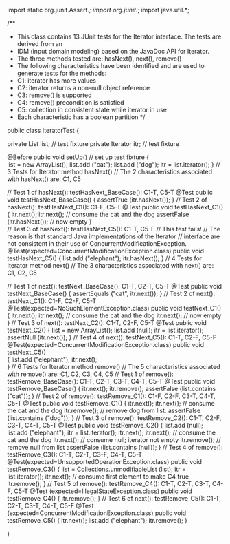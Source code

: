 import static org.junit.Assert.*;
import org.junit.*;
import java.util.*;

/**
 * This class contains 13 JUnit tests for the Iterator interface. The tests are derived from an
 * IDM (input domain modeling) based on the JavaDoc API for Iterator.
 * The three methods tested are: hasNext(), next(), remove()
 * The following characteristics have been identified and are used to generate tests for the methods: 
 * C1: iterator has more values 
 * C2: iterator returns a non-null object reference 
 * C3: remove() is supported
 * C4: remove() precondition is satisfied
 * C5: collection in consistent state while iterator in use 
 * Each characteristic has a boolean partition
 */

public class IteratorTest {
	
   private List<String> list;          // test fixture
   private Iterator<String> itr;       // test fixture

   @Before public void setUp()         // set up test fixture
   {      
      list = new ArrayList<String>();
      list.add ("cat");
      list.add ("dog");
      itr = list.iterator();
   }
   // 3 Tests for Iterator method hasNext()
   //  The 2 characteristics associated with hasNext() are: C1, C5
   
   // Test 1 of hasNext(): testHasNext_BaseCase():  C1-T, C5-T
   @Test public void testHasNext_BaseCase()
   {
      assertTrue (itr.hasNext()); 
   }
   // Test 2 of hasNext(): testHasNext_C1(): C1-F, C5-T 
   @Test public void testHasNext_C1()
   {
      itr.next(); itr.next();        // consume the cat and the dog
      assertFalse (itr.hasNext());    // now empty
   }   
   // Test 3 of hasNext(): testHasNext_C5(): C1-T, C5-F
   // This test fails!
   // The reason is that standard Java implementations of the Iterator 
   // interface are not consistent in their use of ConcurrentModificationException.
   @Test(expected=ConcurrentModificationException.class)
   public void testHasNext_C5() 
   {
      list.add ("elephant");
      itr.hasNext();
   }
   // 4 Tests for Iterator method next() 
   // The 3 characteristics associated with next() are: C1, C2, C5

   // Test 1 of next(): testNext_BaseCase(): C1-T, C2-T, C5-T
   @Test public void testNext_BaseCase()
   {
      assertEquals ("cat", itr.next());
   }
   // Test 2 of next(): testNext_C1(): C1-F, C2-F, C5-T
   @Test(expected=NoSuchElementException.class)
   public void testNext_C1()
   {
      itr.next(); itr.next();        // consume the cat and the dog
      itr.next();                    // now empty
   }
   // Test 3 of next(): testNext_C2(): C1-T, C2-F, C5-T
   @Test public void testNext_C2()
   {
      list = new ArrayList<String>();
      list.add (null);
      itr = list.iterator();
      assertNull (itr.next());
   }
   // Test 4 of next(): testNext_C5(): C1-T, C2-F, C5-F
   @Test(expected=ConcurrentModificationException.class)
   public void testNext_C5()  
   {
      list.add ("elephant");
      itr.next();      
   }
   // 6 Tests for Iterator method remove() 
   // The 5 characteristics associated with remove() are: C1, C2, C3, C4, C5
   // Test 1 of remove(): testRemove_BaseCase(): C1-T, C2-T, C3-T, C4-T, C5-T
   @Test public void testRemove_BaseCase()
   {
      itr.next();
      itr.remove();
      assertFalse (list.contains ("cat"));
   }
   // Test 2 of remove(): testRemove_C1(): C1-F, C2-F, C3-T, C4-T, C5-T
   @Test public void testRemove_C1()
   {
      itr.next(); itr.next();        // consume the cat and the dog
      itr.remove();                  // remove dog from list.
      assertFalse (list.contains ("dog"));
   }
   // Test 3 of remove(): testRemove_C2(): C1-T, C2-F, C3-T, C4-T, C5-T
   @Test public void testRemove_C2()
   {
      list.add (null);
      list.add ("elephant");
      itr = list.iterator();
      itr.next(); itr.next();        // consume the cat and the dog
      itr.next();        // consume null; iterator not empty
      itr.remove();      // remove null from list
      assertFalse (list.contains (null));
   }
   // Test 4 of remove(): testRemove_C3(): C1-T, C2-T, C3-F, C4-T, C5-T
   @Test(expected=UnsupportedOperationException.class)
   public void testRemove_C3()
   {
      list = Collections.unmodifiableList (list);
      itr = list.iterator();
      itr.next();   // consume first element to make C4 true
      itr.remove();
   }
   // Test 5 of remove(): testRemove_C4(): C1-T, C2-T, C3-T, C4-F, C5-T
   @Test (expected=IllegalStateException.class)
   public void testRemove_C4()
   {
      itr.remove();
   }
   // Test 6 of next(): testRemove_C5(): C1-T, C2-T, C3-T, C4-T, C5-F
   @Test (expected=ConcurrentModificationException.class)
   public void testRemove_C5()
   {
      itr.next();
      list.add ("elephant");
      itr.remove();
   }

}
